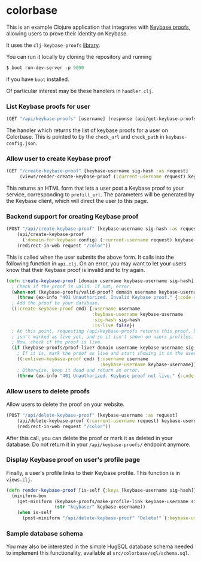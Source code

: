 # colorbase

This is an example Clojure application that integrates with [Keybase proofs](http://keybase.io/docs/proof_integration_guide), allowing users to prove their identity on Keybase.

It uses the `clj-keybase-proofs` [library](https://github.com/keybase/clj-keybase-proofs).

You can run it locally by cloning the repository and running

```clojure
$ boot run-dev-server -p 9090
```

if you have `boot` installed.

Of particular interest may be these handlers in `handler.clj`.

### List Keybase proofs for user
```clojure
(GET "/api/keybase-proofs" [username] (response (api/get-keybase-proofs-for-keybase username)
```
The handler which returns the list of keybase proofs for a user on Colorbase. This is pointed to
by the `check_url` and `check_path` in `keybase-config.json`.

### Allow user to create Keybase proof
```clojure
(GET "/create-keybase-proof" [keybase-username sig-hash :as request]
     (views/render-create-keybase-proof (:current-username request) keybase-username sig-hash))
```
This returns an HTML form that lets a user post a Keybase proof to your service, corresponding
to `prefill_url`. The parameters will be generated by the Keybase client, which will direct the user to this page.

### Backend support for creating Keybase proof
```clojure
(POST "/api/create-keybase-proof" [keybase-username sig-hash :as request]
	(api/create-keybase-proof
	  (:domain-for-keybase config) (:current-username request) keybase-username sig-hash)
	(redirect-in-web request "/color"))
```
This is called when the user submits the above form. It calls into the following function in `api.clj`.
On an error, you may want to let your users know that their Keybase proof is invalid and to try again.
```clojure
(defn create-keybase-proof [domain username keybase-username sig-hash]
  ; Check if the proof is valid. If not, error.
  (when-not (keybase-proofs/valid-proof? domain username keybase-username sig-hash)
    (throw (ex-info "401 Unauthorized. Invalid Keybase proof." {:code 403})))
  ; Add the proof to your database.
  ((:create-keybase-proof cmd) {:username username
                                :keybase-username keybase-username
                                :sig-hash sig-hash
                                :is-live false})
  ; At this point, requesting /api/keybase-proofs returns this proof, but it
  ; isn't marked as live yet, and so it isn't shown on users profiles.
  ; Now, check if the proof is live.
  (if (keybase-proofs/proof-live? domain username keybase-username sig-hash)
    ; If it is, mark the proof as live and start showing it on the user's profile pages.
    ((:enliven-keybase-proof cmd) {:username username
                                   :keybase-username keybase-username})
    ; Otherwise, keep it dead and return an error.
    (throw (ex-info "401 Unauthorized. Keybase proof not live." {:code 401}))))
```

### Allow users to delete proofs
Allow users to delete the proof on your website.
```clojure
(POST "/api/delete-keybase-proof" [keybase-username :as request]
	(api/delete-keybase-proof (:current-username request) keybase-username)
	(redirect-in-web request "/color"))
```
After this call, you can delete the proof or mark it as deleted in your
database. Do not return it in your `/api/keybase-proofs/` endpoint anymore.

### Display Keybase proof on user's profile page
Finally, a user's profile links to their Keybase profile. This function is in `views.clj`.
```clojure
(defn render-keybase-proof [is-self {:keys [keybase-username sig-hash]}]
  (miniform-box
    (get-miniform (keybase-proofs/make-profile-link keybase-username sig-hash)
                  (str "keybase/" keybase-username))
    (when is-self
      (post-miniform "/api/delete-keybase-proof" "Delete!" {:keybase-username keybase-username}))))
```

### Sample database schema
You may also be interested in the simple HugSQL database schema needed to implement this functionality,
available at `src/colorbase/sql/schema.sql`.
